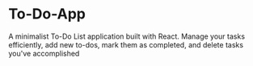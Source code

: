 # To-Do-App
A minimalist To-Do List application built with React. Manage your tasks efficiently, add new to-dos, mark them as completed, and delete tasks you've accomplished
